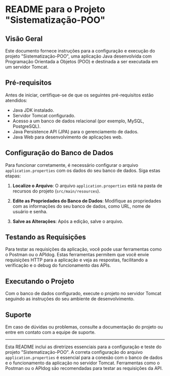 
# README para o Projeto "Sistematização-POO"

## Visão Geral
Este documento fornece instruções para a configuração e execução do projeto "Sistematização-POO", uma aplicação Java desenvolvida com Programação Orientada a Objetos (POO) e destinada a ser executada em um servidor Tomcat.

## Pré-requisitos
Antes de iniciar, certifique-se de que os seguintes pré-requisitos estão atendidos:
- Java JDK instalado.
- Servidor Tomcat configurado.
- Acesso a um banco de dados relacional (por exemplo, MySQL, PostgreSQL).
- Java Persistence API (JPA) para o gerenciamento de dados.
- Java Web para desenvolvimento de aplicações web.

## Configuração do Banco de Dados
Para funcionar corretamente, é necessário configurar o arquivo `application.properties` com os dados do seu banco de dados. Siga estas etapas:

1. **Localize o Arquivo**: O arquivo `application.properties` está na pasta de recursos do projeto (`src/main/resources`).

2. **Edite as Propriedades do Banco de Dados**: Modifique as propriedades com as informações do seu banco de dados, como URL, nome de usuário e senha.

3. **Salve as Alterações**: Após a edição, salve o arquivo.

## Testando as Requisições
Para testar as requisições da aplicação, você pode usar ferramentas como o Postman ou o APIdog. Estas ferramentas permitem que você envie requisições HTTP para a aplicação e veja as respostas, facilitando a verificação e o debug do funcionamento das APIs.

## Executando o Projeto
Com o banco de dados configurado, execute o projeto no servidor Tomcat seguindo as instruções do seu ambiente de desenvolvimento.

## Suporte
Em caso de dúvidas ou problemas, consulte a documentação do projeto ou entre em contato com a equipe de suporte.

---

Esta README inclui as diretrizes essenciais para a configuração e teste do projeto "Sistematização-POO". A correta configuração do arquivo `application.properties` é essencial para a conexão com o banco de dados e o funcionamento da aplicação no servidor Tomcat. Ferramentas como o Postman ou o APIdog são recomendadas para testar as requisições da API.
